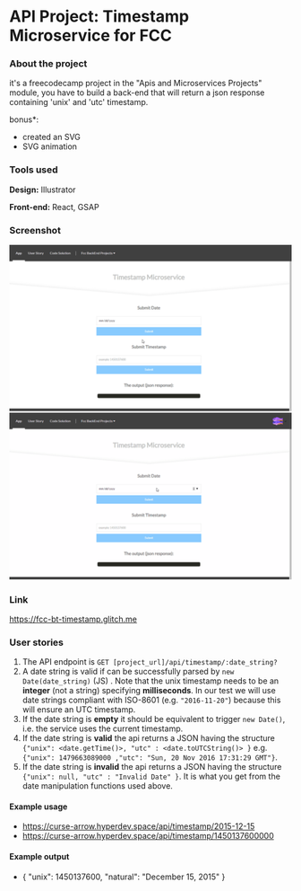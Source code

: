 # API Project: Timestamp Microservice for FCC
### About the project

it's a freecodecamp project in the "Apis and Microservices Projects" module, you have to build a back-end that will return a json response containing 'unix' and 'utc' timestamp.

bonus*: 
- created an SVG
- SVG animation

### Tools used

**Design:** Illustrator

**Front-end:** React, GSAP

### Screenshot

![Screenshot](Screenshot_01.gif "Screenshot")
![Screenshot](Screenshot_02.gif "Screenshot")

### Link

https://fcc-bt-timestamp.glitch.me

### User stories

1. The API endpoint is `GET [project_url]/api/timestamp/:date_string?`
2. A date string is valid if can be successfully parsed by `new Date(date_string)` (JS) . Note that the unix timestamp needs to be an **integer** (not a string) specifying **milliseconds**. In our test we will use date strings compliant with ISO-8601 (e.g. `"2016-11-20"`) because this will ensure an UTC timestamp.
3. If the date string is **empty** it should be equivalent to trigger `new Date()`, i.e. the service uses the current timestamp.
4. If the date string is **valid** the api returns a JSON having the structure 
`{"unix": <date.getTime()>, "utc" : <date.toUTCString()> }`
e.g. `{"unix": 1479663089000 ,"utc": "Sun, 20 Nov 2016 17:31:29 GMT"}`.
5. If the date string is **invalid** the api returns a JSON having the structure `{"unix": null, "utc" : "Invalid Date" }`. It is what you get from the date manipulation functions used above.

#### Example usage

* https://curse-arrow.hyperdev.space/api/timestamp/2015-12-15
* https://curse-arrow.hyperdev.space/api/timestamp/1450137600000

#### Example output

* { "unix": 1450137600, "natural": "December 15, 2015" }
